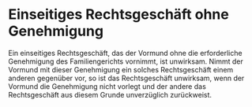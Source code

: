 # Einseitiges Rechtsgeschäft ohne Genehmigung

Ein einseitiges Rechtsgeschäft, das der Vormund ohne die erforderliche Genehmigung des Familiengerichts vornimmt, ist unwirksam. Nimmt der Vormund mit dieser Genehmigung ein solches Rechtsgeschäft einem anderen gegenüber vor, so ist das Rechtsgeschäft unwirksam, wenn der Vormund die Genehmigung nicht vorlegt und der andere das Rechtsgeschäft aus diesem Grunde unverzüglich zurückweist.